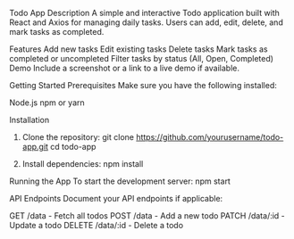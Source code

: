 Todo App
Description
A simple and interactive Todo application built with React and Axios for managing daily tasks. Users can add, edit, delete, and mark tasks as completed.

Features
Add new tasks
Edit existing tasks
Delete tasks
Mark tasks as completed or uncompleted
Filter tasks by status (All, Open, Completed)
Demo
Include a screenshot or a link to a live demo if available.

Getting Started
Prerequisites
Make sure you have the following installed:

Node.js
npm or yarn

Installation
1. Clone the repository:
  git clone https://github.com/yourusername/todo-app.git
  cd todo-app

2. Install dependencies:
  npm install

Running the App
To start the development server:
  npm start


API Endpoints
Document your API endpoints if applicable:

GET /data - Fetch all todos
POST /data - Add a new todo
PATCH /data/:id - Update a todo
DELETE /data/:id - Delete a todo


   
